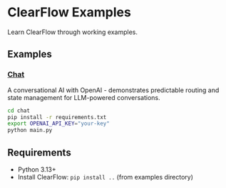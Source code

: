 # ClearFlow Examples

Learn ClearFlow through working examples.

## Examples

### [Chat](./chat/)
A conversational AI with OpenAI - demonstrates predictable routing and state management for LLM-powered conversations.

```bash
cd chat
pip install -r requirements.txt
export OPENAI_API_KEY="your-key"
python main.py
```

## Requirements

- Python 3.13+
- Install ClearFlow: `pip install ..` (from examples directory)